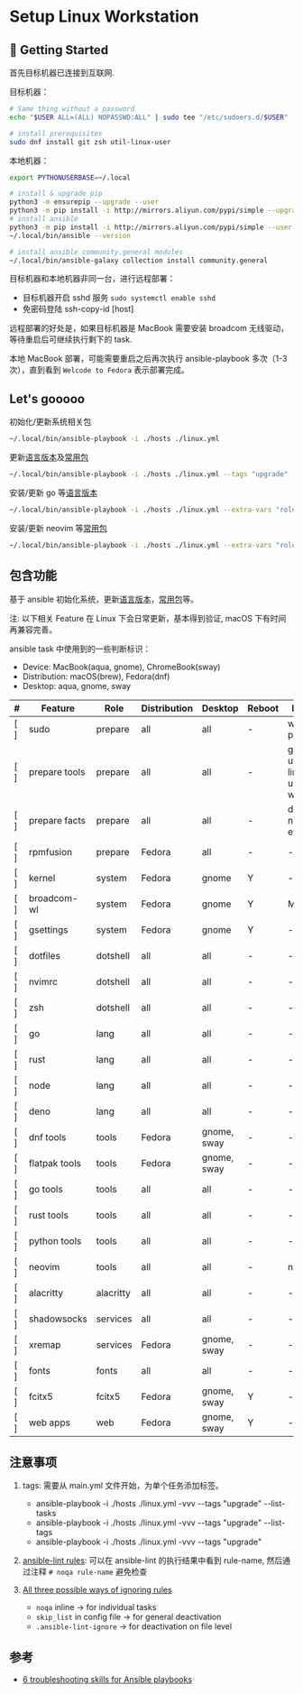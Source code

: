 # Setup Linux Workstation

## 🚀 Getting Started

首先目标机器已连接到互联网.

目标机器：

```bash
# Same thing without a password
echo "$USER ALL=(ALL) NOPASSWD:ALL" | sudo tee "/etc/sudoers.d/$USER"

# install prerequisites
sudo dnf install git zsh util-linux-user
```

本地机器：

```bash
export PYTHONUSERBASE=~/.local

# install & upgrade pip
python3 -m ensurepip --upgrade --user
python3 -m pip install -i http://mirrors.aliyun.com/pypi/simple --upgrade --user pip
# install ansible
python3 -m pip install -i http://mirrors.aliyun.com/pypi/simple --user ansible
~/.local/bin/ansible --version

# install ansible community.general modules
~/.local/bin/ansible-galaxy collection install community.general
```

目标机器和本地机器非同一台，进行远程部署：

- 目标机器开启 sshd 服务 `sudo systemctl enable sshd`
- 免密码登陆 ssh-copy-id [host]

远程部署的好处是，如果目标机器是 MacBook 需要安装 broadcom 无线驱动，等待重启后可继续执行剩下的 task.

本地 MacBook 部署，可能需要重启之后再次执行 ansible-playbook 多次（1-3 次），直到看到 `Welcode to Fedora` 表示部署完成。

## Let's gooooo

初始化/更新系统相关包

```bash
~/.local/bin/ansible-playbook -i ./hosts ./linux.yml
```

更新[语言版本]及[常用包]

```bash
~/.local/bin/ansible-playbook -i ./hosts ./linux.yml --tags "upgrade"
```

安装/更新 go 等[语言版本]

```bash
~/.local/bin/ansible-playbook -i ./hosts ./linux.yml --extra-vars "role=lang" --tags "go"
```

安装/更新 neovim 等[常用包]

```bash
~/.local/bin/ansible-playbook -i ./hosts ./linux.yml --extra-vars "role=tools" --tags "neovim"
```

## 包含功能

基于 ansible 初始化系统，更新[语言版本]，[常用包]等。

注: 以下相关 Feature 在 Linux 下会日常更新，基本得到验证, macOS 下有时间再兼容完善。

ansible task 中使用到的一些判断标识：

- Device: MacBook(aqua, gnome), ChromeBook(sway)
- Distribution: macOS(brew), Fedora(dnf)
- Desktop: aqua, gnome, sway

| #   | Feature       | Role      | Distribution | Desktop     | Reboot | Remark                          |
| --- | ------------- | --------- | ------------ | ----------- | ------ | ------------------------------- |
| [ ] | sudo          | prepare   | all          | all         | -      | without password                |
| [ ] | prepare tools | prepare   | all          | all         | -      | git, zsh, util-linux-user, wget |
| [ ] | prepare facts | prepare   | all          | all         | -      | desktop name, etc               |
| [ ] | rpmfusion     | prepare   | Fedora       | all         | -      | -                               |
| [ ] | kernel        | system    | Fedora       | gnome       | Y      | -                               |
| [ ] | broadcom-wl   | system    | Fedora       | gnome       | Y      | MacBook                         |
| [ ] | gsettings     | system    | Fedora       | gnome       | Y      | -                               |
| [ ] | dotfiles      | dotshell  | all          | all         | -      | -                               |
| [ ] | nvimrc        | dotshell  | all          | all         | -      | -                               |
| [ ] | zsh           | dotshell  | all          | all         | -      | -                               |
| [ ] | go            | lang      | all          | all         | -      | -                               |
| [ ] | rust          | lang      | all          | all         | -      | -                               |
| [ ] | node          | lang      | all          | all         | -      | -                               |
| [ ] | deno          | lang      | all          | all         | -      | -                               |
| [ ] | dnf tools     | tools     | Fedora       | gnome, sway | -      | -                               |
| [ ] | flatpak tools | tools     | Fedora       | gnome, sway | -      | -                               |
| [ ] | go tools      | tools     | all          | all         | -      | -                               |
| [ ] | rust tools    | tools     | all          | all         | -      | -                               |
| [ ] | python tools  | tools     | all          | all         | -      | -                               |
| [ ] | neovim        | tools     | all          | all         | -      | neovide                         |
| [ ] | alacritty     | alacritty | all          | all         | -      | -                               |
| [ ] | shadowsocks   | services  | all          | all         | -      | -                               |
| [ ] | xremap        | services  | Fedora       | gnome, sway | -      | -                               |
| [ ] | fonts         | fonts     | all          | all         | -      | -                               |
| [ ] | fcitx5        | fcitx5    | Fedora       | gnome, sway | Y      | -                               |
| [ ] | web apps      | web       | Fedora       | gnome, sway | Y      | -                               |

## 注意事项

1. tags: 需要从 main.yml 文件开始，为单个任务添加标签。

   - ansible-playbook -i ./hosts ./linux.yml -vvv --tags "upgrade" --list-tasks
   - ansible-playbook -i ./hosts ./linux.yml -vvv --tags "upgrade" --list-tags
   - ansible-playbook -i ./hosts ./linux.yml -vvv --tags "upgrade"

2. [ansible-lint rules]: 可以在 ansible-lint 的执行结果中看到 rule-name, 然后通过注释 `# noqa rule-name` 避免检查

3. [All three possible ways of ignoring rules]

   - `noqa` inline -> for individual tasks
   - `skip_list` in config file -> for general deactivation
   - `.ansible-lint-ignore` -> for deactivation on file level

## 参考

- [6 troubleshooting skills for Ansible playbooks]

[6 troubleshooting skills for Ansible playbooks]: https://www.redhat.com/sysadmin/troubleshoot-ansible-playbooks
[ansible-lint rules]: https://ansible-lint.readthedocs.io/rules/
[All three possible ways of ignoring rules]: https://github.com/ansible/ansible-lint/issues/3068#issuecomment-1438617565
[常用包]: ./variables/tools.yml
[语言版本]: ./variables/versions.yml
